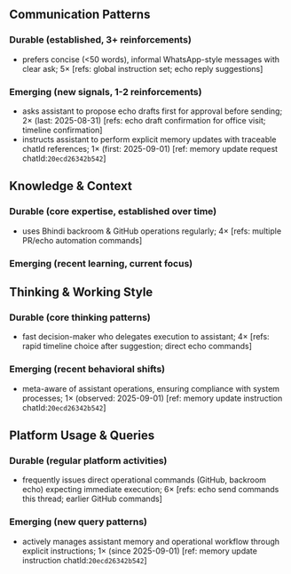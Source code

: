 ## Communication Patterns
### Durable (established, 3+ reinforcements)
- prefers concise (<50 words), informal WhatsApp-style messages with clear ask; 5× [refs: global instruction set; echo reply suggestions]

### Emerging (new signals, 1-2 reinforcements)
- asks assistant to propose echo drafts first for approval before sending; 2× (last: 2025-08-31) [refs: echo draft confirmation for office visit; timeline confirmation]
- instructs assistant to perform explicit memory updates with traceable chatId references; 1× (first: 2025-09-01) [ref: memory update request chatId:`20ecd26342b542`]

## Knowledge & Context
### Durable (core expertise, established over time)
- uses Bhindi backroom & GitHub operations regularly; 4× [refs: multiple PR/echo automation commands]

### Emerging (recent learning, current focus)

## Thinking & Working Style
### Durable (core thinking patterns)
- fast decision-maker who delegates execution to assistant; 4× [refs: rapid timeline choice after suggestion; direct echo commands]

### Emerging (recent behavioral shifts)
- meta-aware of assistant operations, ensuring compliance with system processes; 1× (observed: 2025-09-01) [ref: memory update instruction chatId:`20ecd26342b542`]

## Platform Usage & Queries
### Durable (regular platform activities)
- frequently issues direct operational commands (GitHub, backroom echo) expecting immediate execution; 6× [refs: echo send commands this thread; earlier GitHub commands]

### Emerging (new query patterns)
- actively manages assistant memory and operational workflow through explicit instructions; 1× (since 2025-09-01) [ref: memory update instruction chatId:`20ecd26342b542`]